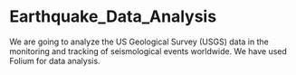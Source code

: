 # Earthquake_Data_Analysis
We are going to analyze the US Geological Survey (USGS) data in the monitoring and tracking of seismological events worldwide. We have used Folium for data analysis.

